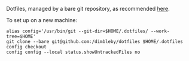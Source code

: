 Dotfiles, managed by a bare git repository, as recommended [here](https://developer.atlassian.com/blog/2016/02/best-way-to-store-dotfiles-git-bare-repo/).

To set up on a new machine:

```
alias config='/usr/bin/git --git-dir=$HOME/.dotfiles/ --work-tree=$HOME'
git clone --bare git@github.com:/dimbleby/dotfiles $HOME/.dotfiles
config checkout
config config --local status.showUntrackedFiles no
```

